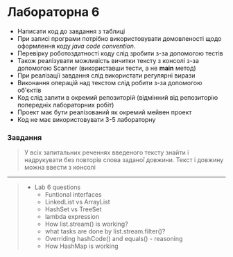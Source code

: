 # Лабораторна 6 #

- Написати код до завдання з таблиці
- При записі програми потрібно використовувати домовленості щодо оформлення коду *java code convention*.
- Перевірку роботоздатності коду слід зробити з-за допомогою тестів
- Також реалізувати можливість вичитки тексту з консолі з-за допомогою Scanner (використавши тести, а не **main** метод)
- При реалізації завдання слід використати регулярні вирази
- Виконання операцій над текстом слід робити з-за допомогою об'єктів
- Код слід залити в окремий репозиторій (відмінний від репозиторію попередніх лабораторних робіт)
- Проект має бути реалізований як окремий мейвен проект
- Код не має використовувати 3-5 лабораторну
### Завдання ### 
> У всіх запитальних реченнях введеного тексту знайти і надрукувати без повторів слова заданої довжини.
Текст і довжину можна ввести з консолі
---
> - Lab 6 questions
>   - Funtional interfaces
>   - LinkedList vs ArrayList
>   - HashSet vs TreeSet
>   - lambda expression
>   - How list.stream() is working?
>   - what tasks are done by list.stream.filter()?
>   - Overriding hashCode() and equals() - reasoning
>   - How HashMap is working
